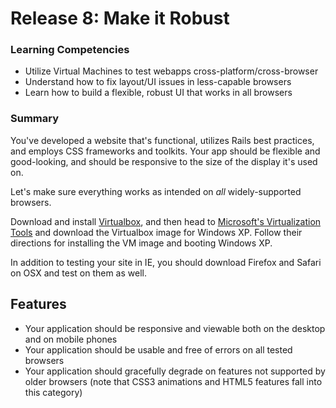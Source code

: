 # Release 8: Make it Robust

### Learning Competencies

- Utilize Virtual Machines to test webapps cross-platform/cross-browser
- Understand how to fix layout/UI issues in less-capable browsers
- Learn how to build a flexible, robust UI that works in all browsers

### Summary

You've developed a website that's functional, utilizes Rails best practices, and employs CSS frameworks and
toolkits. Your app should be flexible and good-looking, and should be responsive to the size of the display
it's used on.

Let's make sure everything works as intended on *all* widely-supported browsers.

Download and install [Virtualbox](https://www.virtualbox.org/), and then head to [Microsoft's Virtualization Tools](https://www.modern.ie/en-us/virtualization-tools#downloads) and download the Virtualbox image for Windows XP. Follow
their directions for installing the VM image and booting Windows XP.

In addition to testing your site in IE, you should download Firefox and Safari on OSX and test on them as well.

## Features

- Your application should be responsive and viewable both on the desktop and on mobile phones
- Your application should be usable and free of errors on all tested browsers
- Your application should gracefully degrade on features not supported by older browsers (note that CSS3 animations
and HTML5 features fall into this category)
